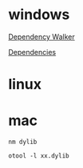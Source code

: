 # windows

[Dependency Walker](http://www.dependencywalker.com/)

[Dependencies](https://github.com/lucasg/Dependencies.git)


# linux

# mac

```
nm dylib
```

```
otool -l xx.dylib
```